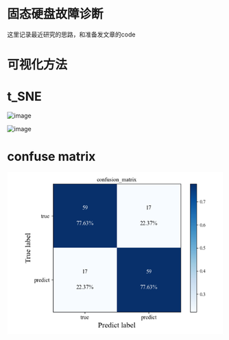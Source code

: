 # 固态硬盘故障诊断

这里记录最近研究的思路，和准备发文章的code

# 可视化方法


# t_SNE

![image](https://user-images.githubusercontent.com/92865186/164894945-a65817a7-3bfe-496c-bb17-9f03a5900b43.png)

![image](https://user-images.githubusercontent.com/92865186/164894907-f5c95c0c-d63c-4339-875b-66bc080ccfac.png)

# confuse matrix

![image](https://github.com/cyber-dogy/Code_transfer_learning/blob/main/SSD_research/confuse_matrix.png)
